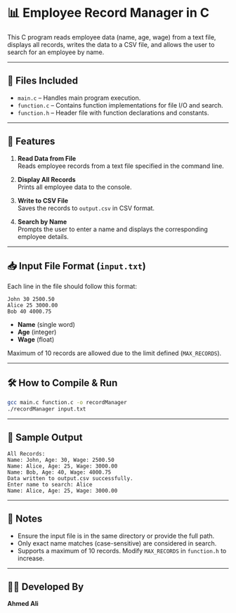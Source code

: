 # 📊 Employee Record Manager in C

This C program reads employee data (name, age, wage) from a text file, displays all records, writes the data to a CSV file, and allows the user to search for an employee by name.

---

## 📂 Files Included

- `main.c` – Handles main program execution.
- `function.c` – Contains function implementations for file I/O and search.
- `function.h` – Header file with function declarations and constants.

---

## 🔧 Features

1. **Read Data from File**  
   Reads employee records from a text file specified in the command line.

2. **Display All Records**  
   Prints all employee data to the console.

3. **Write to CSV File**  
   Saves the records to `output.csv` in CSV format.

4. **Search by Name**  
   Prompts the user to enter a name and displays the corresponding employee details.

---

## 📥 Input File Format (`input.txt`)

Each line in the file should follow this format:

```
John 30 2500.50
Alice 25 3000.00
Bob 40 4000.75
```

- **Name** (single word)
- **Age** (integer)
- **Wage** (float)

Maximum of 10 records are allowed due to the limit defined (`MAX_RECORDS`).

---

## 🛠️ How to Compile & Run

```bash
gcc main.c function.c -o recordManager
./recordManager input.txt
```

---

## 📌 Sample Output

```
All Records:
Name: John, Age: 30, Wage: 2500.50
Name: Alice, Age: 25, Wage: 3000.00
Name: Bob, Age: 40, Wage: 4000.75
Data written to output.csv successfully.
Enter name to search: Alice
Name: Alice, Age: 25, Wage: 3000.00
```

---

## 🧠 Notes

- Ensure the input file is in the same directory or provide the full path.
- Only exact name matches (case-sensitive) are considered in search.
- Supports a maximum of 10 records. Modify `MAX_RECORDS` in `function.h` to increase.

---

## 👨‍💻 Developed By

**Ahmed Ali**
